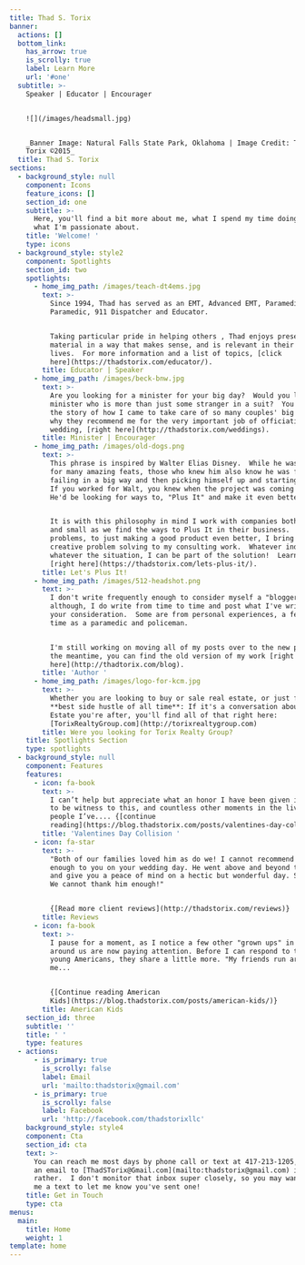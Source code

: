 ```yaml
---
title: Thad S. Torix
banner:
  actions: []
  bottom_link:
    has_arrow: true
    is_scrolly: true
    label: Learn More
    url: '#one'
  subtitle: >-
    Speaker | Educator | Encourager


    ![](/images/headsmall.jpg)


    _Banner Image: Natural Falls State Park, Oklahoma | Image Credit: Thad S.
    Torix ©2015_
  title: Thad S. Torix
sections:
  - background_style: null
    component: Icons
    feature_icons: []
    section_id: one
    subtitle: >-
      Here, you'll find a bit more about me, what I spend my time doing, and
      what I'm passionate about.
    title: 'Welcome! '
    type: icons
  - background_style: style2
    component: Spotlights
    section_id: two
    spotlights:
      - home_img_path: /images/teach-dt4ems.jpg
        text: >-
          Since 1994, Thad has served as an EMT, Advanced EMT, Paramedic, Flight
          Paramedic, 911 Dispatcher and Educator.


          Taking particular pride in helping others , Thad enjoys presenting
          material in a way that makes sense, and is relevant in their every day
          lives.  For more information and a list of topics, [click
          here](https://thadstorix.com/educator/).
        title: Educator | Speaker
      - home_img_path: /images/beck-bnw.jpg
        text: >-
          Are you looking for a minister for your big day?  Would you like a
          minister who is more than just some stranger in a suit?  You can see
          the story of how I came to take care of so many couples' big day and
          why they recommend me for the very important job of officiating your
          wedding, [right here](http://thadstorix.com/weddings).
        title: Minister | Encourager
      - home_img_path: /images/old-dogs.png
        text: >-
          This phrase is inspired by Walter Elias Disney.  While he was famous
          for many amazing feats, those who knew him also know he was famous for
          failing in a big way and then picking himself up and starting again. 
          If you worked for Walt, you knew when the project was coming together,
          He'd be looking for ways to, "Plus It" and make it even better.  


          It is with this philosophy in mind I work with companies both large
          and small as we find the ways to Plus It in their business.  From real
          problems, to just making a good product even better, I bring years of
          creative problem solving to my consulting work.  Whatever industry,
          whatever the situation, I can be part of the solution!  Learn more
          [right here](https://thadstorix.com/lets-plus-it/).
        title: Let's Plus It!
      - home_img_path: /images/512-headshot.png
        text: >-
          I don't write frequently enough to consider myself a "blogger"
          although, I do write from time to time and post what I've written for
          your consideration.  Some are from personal experiences, a few from my
          time as a paramedic and policeman.


          I'm still working on moving all of my posts over to the new page.  In
          the meantime, you can find the old version of my work [right
          here](http://thadtorix.com/blog).
        title: 'Author '
      - home_img_path: /images/logo-for-kcm.jpg
        text: >-
          Whether you are looking to buy or sale real estate, or just find the
          **best side hustle of all time**: If it's a conversation about Real
          Estate you're after, you'll find all of that right here:
          [TorixRealtyGroup.com](http://torixrealtygroup.com)
        title: Were you looking for Torix Realty Group?
    title: Spotlights Section
    type: spotlights
  - background_style: null
    component: Features
    features:
      - icon: fa-book
        text: >-
          I can’t help but appreciate what an honor I have been given in my life
          to be witness to this, and countless other moments in the lives of
          people I’ve.... {[continue
          reading](https://blog.thadstorix.com/posts/valentines-day-collision/)}
        title: 'Valentines Day Collision '
      - icon: fa-star
        text: >-
          "Both of our families loved him as do we! I cannot recommend him
          enough to you on your wedding day. He went above and beyond to help,
          and give you a peace of mind on a hectic but wonderful day. Seriously.
          We cannot thank him enough!"


          {[Read more client reviews](http://thadstorix.com/reviews)}
        title: Reviews
      - icon: fa-book
        text: >-
          I pause for a moment, as I notice a few other "grown ups" in the seats
          around us are now paying attention. Before I can respond to these two
          young Americans, they share a little more. "My friends run around
          me...


          {[Continue reading American
          Kids](https://blog.thadstorix.com/posts/american-kids/)}
        title: American Kids
    section_id: three
    subtitle: ''
    title: ' '
    type: features
  - actions:
      - is_primary: true
        is_scrolly: false
        label: Email
        url: 'mailto:thadstorix@gmail.com'
      - is_primary: true
        is_scrolly: false
        label: Facebook
        url: 'http://facebook.com/thadstorixllc'
    background_style: style4
    component: Cta
    section_id: cta
    text: >-
      You can reach me most days by phone call or text at 417-213-1205, or send
      an email to [ThadSTorix@Gmail.com](mailto:thadstorix@gmail.com) if you'd
      rather.  I don't monitor that inbox super closely, so you may want to send
      me a text to let me know you've sent one!
    title: Get in Touch
    type: cta
menus:
  main:
    title: Home
    weight: 1
template: home
---
```


